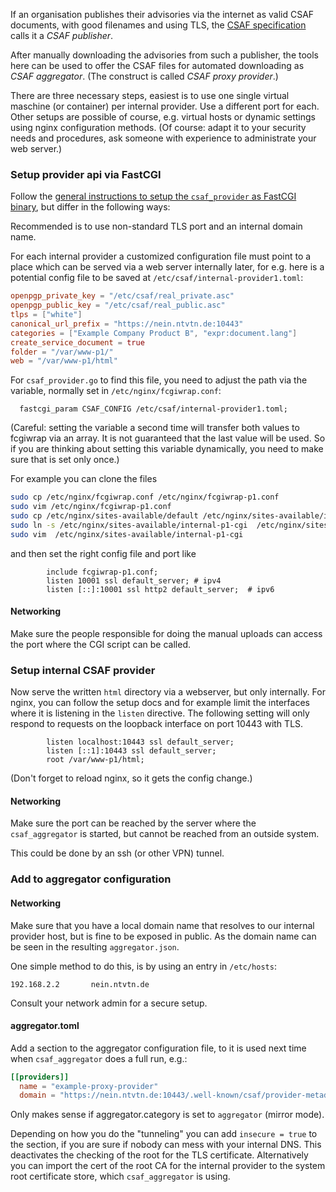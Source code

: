 If an organisation publishes their advisories via the internet
as valid CSAF documents, with good filenames and using TLS,
the [CSAF specification](https://docs.oasis-open.org/csaf/csaf/v2.0/csaf-v2.0.md)
calls it a *CSAF publisher*.

After manually downloading the advisories from such a publisher,
the tools here can be used to offer the CSAF files for automated downloading
as *CSAF aggregator*. (The construct is called *CSAF proxy provider*.)

There are three necessary steps, easiest is to use
one single virtual maschine (or container) per internal provider.
Use a different port for each.
Other setups are possible of course, e.g. virtual hosts
or dynamic settings using nginx configuration methods.
(Of course: adapt it to your security needs and procedures,
ask someone with experience to administrate your web server.)


### Setup provider api via FastCGI

Follow the [general instructions to setup the `csaf_provider` as FastCGI binary](provider-setup.md),
but differ in the following ways:

Recommended is to use non-standard TLS port and an internal domain name.

For each internal provider a customized configuration file
must point to a place which can be served via a web server internally
later, for e.g. here is a potential config file to be saved
at `/etc/csaf/internal-provider1.toml`:

```toml
openpgp_private_key = "/etc/csaf/real_private.asc"
openpgp_public_key = "/etc/csaf/real_public.asc"
tlps = ["white"]
canonical_url_prefix = "https://nein.ntvtn.de:10443"
categories = ["Example Company Product B", "expr:document.lang"]
create_service_document = true
folder = "/var/www-p1/"
web = "/var/www-p1/html"
```

For `csaf_provider.go` to find this file, you need to adjust
the path via the variable, normally set in `/etc/nginx/fcgiwrap.conf`:
```nginx
  fastcgi_param CSAF_CONFIG /etc/csaf/internal-provider1.toml;
```

(Careful: setting the variable a second time will transfer both values to
fcgiwrap via an array. It is not guaranteed that the last value will be
used. So if you are thinking about setting this variable dynamically,
you need to make sure that is set only once.)

For example you can clone the files
```bash
sudo cp /etc/nginx/fcgiwrap.conf /etc/nginx/fcgiwrap-p1.conf
sudo vim /etc/nginx/fcgiwrap-p1.conf
sudo cp /etc/nginx/sites-available/default /etc/nginx/sites-available/internal-p1-cgi
sudo ln -s /etc/nginx/sites-available/internal-p1-cgi  /etc/nginx/sites-enabled/
sudo vim  /etc/nginx/sites-available/internal-p1-cgi
```
and then set the right config file and port like

```nginx
        include fcgiwrap-p1.conf;
        listen 10001 ssl default_server; # ipv4
        listen [::]:10001 ssl http2 default_server;  # ipv6
```


#### Networking
Make sure the people responsible for doing the manual uploads
can access the port where the CGI script can be called.


### Setup internal CSAF provider

Now serve the written `html` directory via a webserver, but only
internally. For nginx, you can follow the setup docs and for example
limit the interfaces where it is listening in the `listen` directive.
The following setting will only respond to requests
on the loopback interface on port 10443 with TLS.

```nginx
        listen localhost:10443 ssl default_server;
        listen [::1]:10443 ssl default_server;
        root /var/www-p1/html;
```

(Don't forget to reload nginx, so it gets the config change.)


#### Networking
Make sure the port can be reached by the server
where the `csaf_aggregator` is started, but cannot be reached from
an outside system.

This could be done by an ssh (or other VPN) tunnel.


### Add to aggregator configuration

#### Networking
Make sure that you have a local domain name that resolves
to our internal provider host, but is fine to be exposed in public.
As the domain name can be seen in the resulting `aggregator.json`.

One simple method to do this, is by using an entry in
`/etc/hosts`:

```
192.168.2.2       nein.ntvtn.de
```

Consult your network admin for a secure setup.


#### aggregator.toml
Add a section to the aggregator configuration file,
to it is used next time when `csaf_aggregator` does a full run, e.g.:

```toml
[[providers]]
  name = "example-proxy-provider"
  domain = "https://nein.ntvtn.de:10443/.well-known/csaf/provider-metadata.json"
```

Only makes sense if aggregator.category is set to `aggregator` (mirror mode).

Depending on how you do the "tunneling" you can add `insecure = true`
to the section, if you are sure if nobody can mess with your internal DNS.
This deactivates the checking of the root for the TLS certificate.
Alternatively you can import the cert of the root CA for the internal
provider to the system root certificate store, which `csaf_aggregator`
is using.


